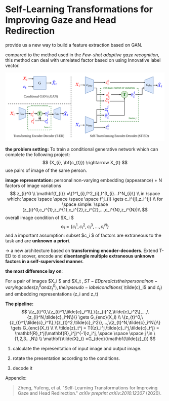 # Self-Learning Transformations for Improving Gaze and Head Redirection

provide us a new way to build a feature extraction based on GAN.

compared to the method used in the  *Few-shot adaptive gaze recognition*, this method can deal with unrelated factor based on using Innovative label vector.

![ST-ED](\GazeRecognition\ST-ED\ST-ED.png)

**the problem setting:** To train a conditional generative network which can complete the following project: 
$$
(X_{i}, \bf{c_{t}}) \rightarrow X_{t}
$$
use pairs of image of the same person.

**image representation:** personal non-varying embedding (appearance) + N factors of image variations 
$$
z_{i}^0  \\
\mathbf{f_{i}} =\{f^1_{i},f^2_{i},f^3_{i}...f^N_{i}\} \\
in \space which: \space \space \space \space \space 
f^j_{i} \gets c_i^{j},z_i^{j} \\
for \space simple: \space 
(z_{i}^0,c_i^{1},z_i^{1},c_i^{2},z_i^{2},...,c_i^{N},z_i^{N})\\
$$
 overall image condition of $X_i $
$$
\mathbf{c_i} =\{c_i^{1},c_i^{2},c_i^{3},...,c_i^{N}\}
$$
and a important assumption: subset $c_i $ of factors are extraneous to the task and are **unknown** **a** **priori**.

-> a new architecture based on **transforming encoder-decoders**. Extend T-ED to discover, encode and **disentangle multiple extraneous unknown factors in a self-supervised manner.**



**the most difference lay on**:

For a pair of images $X_i $ and $X_t $, ST-ED predicts their personal non-varying codes (z^0_i and z^0_t ), their pseudo-label conditions ($ \tilde{c}_i$ and $\tilde{c }_t$) and embedding representations (z_i and z_t)

**The pipeline:**
$$
\{z_{i}^0,\{z_{i}^1,\tilde{c}_i^1\},\{z_{i}^2,\tilde{c}_i^2\},...,\{z_{i}^N,\tilde{c}_i^N\}\} \gets G_{enc}(X_i) \\
\{z_{t}^0,\{z_{t}^1,\tilde{c}_i^1\},\{z_{t}^2,\tilde{c}_i^2\},...,\{z_{t}^N,\tilde{c}_i^N\}\} \gets G_{enc}(X_t)
\\
\\
\tilde{z}_t^j = T({z}_i^j,\tilde{c}_i^j,\tilde{c}_t^j) = \mathbf{R}_t^j(\mathbf{R}_i^j)^{-1}z_i^j, \space \space \space j \in \{1,2,3...,N\}
\\
\mathbf{\tilde{X}_t} =G_{dec}(\mathbf{\tilde{z}_t})
$$

1. calculate the representation of input image and output image.

2. rotate the presentation according to the conditions.

3. decode it 

Appendix:

> Zheng, Yufeng, et al. "Self-Learning Transformations for Improving Gaze and Head Redirection." *arXiv preprint arXiv:2010.12307* (2020).

